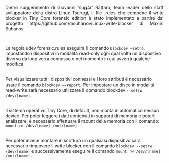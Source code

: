 <p style="text-align: justify;">Dietro suggerimento di Giovanni 'sug4r' Rattaro, team leader dello staff sviluppatore della distro Linux Tsurugi, il file .rules che compone il write blocker in Tiny Core forensic edition &egrave; stato implementato a&nbsp;partire dal progetto https://github.com/msuhanov/Linux-write-blocker di Maxim Suhanov.</p>
<p style="text-align: justify;">&nbsp;</p>

<p>La regola udev forensic.rules eseguir&agrave; il comando <code>blockdev &ndash;setro</code>, impostando i dispositivi in modalit&agrave; read-only ogni qual volta un dispositivo diverso da loop verr&agrave; connesso o nel momento in cui avverr&agrave; qualche modifica.</p>
<p><br />Per visualizzare tutti i dispositivi connessi e i loro attributi &egrave; necessario usare il comando <code>blockdev &ndash;-report</code>. Per impostare un disco in modalit&aacute; read-write sar&agrave; necessario utilizzare il comando blockdev <code>--setrw /dev/[name]</code>.</p>
<p><br />Il sistema operativo Tiny Core, di default, non monta in automatico nessun device. Per poter leggere i dati contenuti in supporti di memoria e poterli analizzare, &egrave; necessario effettuare il mount della memoria con il comando: <code>mount ro /dev/[name] /mnt/[name].</code></p>
<p><code></code><br />Per poter invece montare in scrittura un qualsiasi dispositivo sar&agrave; necessario rimuovere il write blocker con il comando <code>blockdev --setrw /dev/[name]</code> e successivamente eseguire il comando <code>mount rw /dev/[name] /mnt/[name].</code></p>
